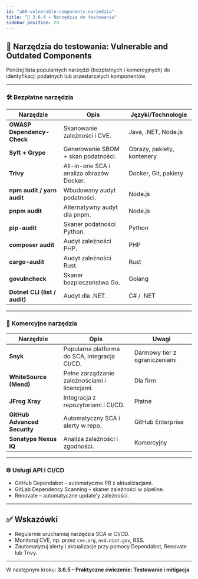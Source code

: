 ```yaml
---
id: "a06-vulnerable-components-narzedzia"
title: "🧰 3.6.4 – Narzędzia do testowania"
sidebar_position: 29
---
```


## 🧰 Narzędzia do testowania: Vulnerable and Outdated Components

Poniżej lista popularnych narzędzi (bezpłatnych i komercyjnych) do identyfikacji podatnych lub przestarzałych komponentów.

---

### 🛠️ Bezpłatne narzędzia

| Narzędzie | Opis | Języki/Technologie |
|----------|------|--------------------|
| **OWASP Dependency-Check** | Skanowanie zależności i CVE. | Java, .NET, Node.js |
| **Syft + Grype** | Generowanie SBOM + skan podatności. | Obrazy, pakiety, kontenery |
| **Trivy** | All-in-one SCA i analiza obrazów Docker. | Docker, Git, pakiety |
| **npm audit / yarn audit** | Wbudowany audyt podatności. | Node.js |
| **pnpm audit** | Alternatywny audyt dla pnpm. | Node.js |
| **pip-audit** | Skaner podatności Python. | Python |
| **composer audit** | Audyt zależności PHP. | PHP |
| **cargo-audit** | Audyt zależności Rust. | Rust |
| **govulncheck** | Skaner bezpieczeństwa Go. | Golang |
| **Dotnet CLI (list / audit)** | Audyt dla .NET. | C# / .NET |

---

### 💼 Komercyjne narzędzia

| Narzędzie | Opis | Uwagi |
|----------|------|-------|
| **Snyk** | Popularna platforma do SCA, integracja CI/CD. | Darmowy tier z ograniczeniami |
| **WhiteSource (Mend)** | Pełne zarządzanie zależnościami i licencjami. | Dla firm |
| **JFrog Xray** | Integracja z repozytoriami i CI/CD. | Płatne |
| **GitHub Advanced Security** | Automatyczny SCA i alerty w repo. | GitHub Enterprise |
| **Sonatype Nexus IQ** | Analiza zależności i zgodności. | Komercyjny |

---

### 🌐 Usługi API i CI/CD

- GitHub Dependabot – automatyczne PR z aktualizacjami.
- GitLab Dependency Scanning – skaner zależności w pipeline.
- Renovate – automatyczne update’y zależności.

---

## ✅ Wskazówki

- Regularnie uruchamiaj narzędzia SCA w CI/CD.
- Monitoruj CVE, np. przez `cve.org`, `nvd.nist.gov`, RSS.
- Zautomatyzuj alerty i aktualizacje przy pomocy Dependabot, Renovate lub Trivy.

---

W następnym kroku: **3.6.5 – Praktyczne ćwiczenie: Testowanie i mitigacja**
